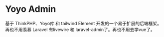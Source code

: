 Yoyo Admin
===============

基于 ThinkPHP、Yoyo库 和 tailwind Element 开发的一个易于扩展的后端框架。再也不用羡慕 Laravel 有livewire 和 laravel-admin了。再也不用去学vue了。


